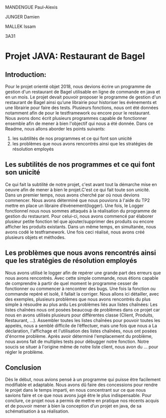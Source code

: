 <p>MANDENGUE Paul-Alexis</p>
<p>JUNGER Damien</p>
<p>MALLEK Issam</p>
<p>3A31</p>

<H1>Projet JAVA: Restaurant de Bagel</h1>



<h2>Introduction:</h2>
Pour le projet orienté objet 2018, nous devions écrire un programme de gestion d'un restaurant de Bagel utilisable en ligne de commande en java et en un mois. Le projet devait pouvoir proposer le programme de gestion d'un restaurant de Bagel ainsi qu’une librairie pour historiser les évènements et une librairie pour faire des tests. Plusieurs fonctions, nous ont été données notamment afin de pour le testframework ou encore pour le restaurant. Nous avons donc écrit plusieurs programmes capable de fonctionner ensemble afin de mener à bien l'objectif qui nous a été donnée. 
Dans ce Readme, nous allons aborder les points suivants:
<ol>
 <li>les subtilités de nos programmes et ce qui font son unicité</li>
 <li>les problèmes que nous avons rencontrés ainsi que les stratégies de résolution employés</li>
</ol>

<h2>Les subtilités de nos programmes et ce qui font son unicité</h2>

Ce qui fait la subtilité de notre projet, c'est avant tout la démarche mise en oeuvre afin de mener à bien le projet.C'est ce qui fait toute son unicité.
Dans un premier temps, nous avons cherché par où nous devions commencer. Nous avons déterminé que nous pouvions à l'aide du TP2 mettre en place un libraire d’événement(logger). Une fois, le Logger fonctionnel nous nous sommes attaqués à la réalisation du programme de gestion du restaurant. Pour celui-ci, nous avons commencé par élaborer plusieur petite fonction tel que ajouter/supprimer des produits ou encore afficher les produits existants. Dans un même temps, en simultanée, nous avons codé le testframework. Une fois ceci réalisé, nous avons créé plusieurs objets et méthodes.  

<h2>Les problèmes que nous avons rencontrés ainsi que les stratégies de résolution employés</h2>

Nous avons utilisé le logger afin de repérer une grande part des erreurs que nous avons rencontrés. Avec cette simple commande, nous étions capable de comprendre à partir de quel moment le programme cesser de fonctionner ou commencer à rencontrer des bugs. Une fois la fonction ou commande repéré et isolé, il fallait la corriger.
Nous allons ici détailler, avec des exemples, plusieurs problèmes que nous avons rencontrés du plus simple à résoudre au plus ardu
Les problèmes liés aux listes chaînées: Les listes chaînées nous ont posées beaucoup de problèmes dans ce projet car nous en avons utilisés plusieurs pour différentes classe (Client, Produits, Restaurant, …). Assembler toutes les listes chaînées pour pouvoir toutes les appelés, nous a semblé difficile de l’éffectuer, mais une fois que nous a
La déclaration, l'affichage et l'utilisation des listes chaînées, nous ont posées d'énorme problème. Après avoir déterminé l'emplacement du problème, nous avons fait de multiples tests pour débugger notre fonction. Notre soucis se situer à l'origine même de notre liste client, nous avon du ... pour régler le problème.


 <h2>Conclusion</h2>

Dès le début, nous avions pensé à un programme qui puisse être facilement modifiable et adaptable. Nous avons dû faire des concessions pour rendre le projet dans le temps imparti, en nous concentrant sur ce que nous savions faire et ce que nous avons jugé être le plus indispensable. Pour conclure, ce projet nous a permis de mettre en pratique nos récents acquis et de pouvoir mener à bien la conception d’un projet en java, de sa schématisation à sa réalisation.

